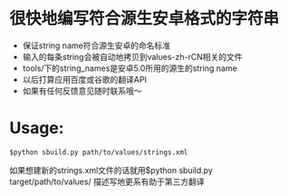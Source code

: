 # 很快地编写符合源生安卓格式的字符串
* 保证string name符合源生安卓的命名标准
* 输入的每条string会被自动地拷贝到values-zh-rCN相关的文件
* tools/下的string_names是安卓5.0所用的源生的string name
* 以后打算应用百度或谷歌的翻译API
* 如果有任何反馈意见随时联系哦～

# Usage:
`$python sbuild.py path/to/values/strings.xml`

如果想建新的strings.xml文件的话就用$python sbuild.py target/path/to/values/
描述写地更系有助于第三方翻译

